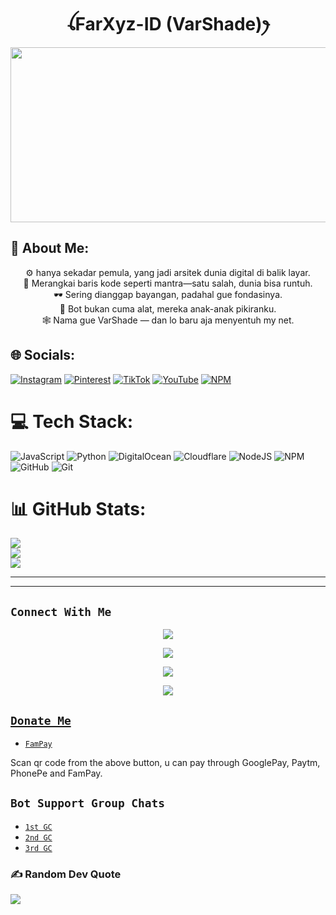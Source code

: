 <h1 align="center">ꪶFarXyz-ID (VarShade)ꫂ<br></h1>
<p align="center">
<img src="https://i.ibb.co/cLtCXVm/cheemspic.jpg" width="540" height="280" />
</p>

<p align="center">
  <h2>💫 About Me:</h2>
</p>

<p align="center">
  ⚙️ hanya sekadar pemula, yang jadi arsitek dunia digital di balik layar.<br>
  🧩 Merangkai baris kode seperti mantra—satu salah, dunia bisa runtuh.<br>
  🕶️ Sering dianggap bayangan, padahal gue fondasinya.<br>
  🧠 Bot bukan cuma alat, mereka anak-anak pikiranku.<br>
  🕸️ Nama gue VarShade — dan lo baru aja menyentuh my net.<br>
</p>


## 🌐 Socials:
[![Instagram](https://img.shields.io/badge/Instagram-%23E4405F.svg?logo=Instagram&logoColor=white)](https://instagram.com/@fardannfm)   [![Pinterest](https://img.shields.io/badge/Pinterest-%23E60023.svg?logo=Pinterest&logoColor=white)](https://pinterest.com/varshade)   [![TikTok](https://img.shields.io/badge/TikTok-%23000000.svg?logo=TikTok&logoColor=white)](https://tiktok.com/@cale_henituse_9)   [![YouTube](https://img.shields.io/badge/YouTube-%23FF0000.svg?logo=YouTube&logoColor=white)](https://youtube.com/@FarXyz-ID)   [![NPM](https://img.shields.io/badge/NPM-%23CB3837.svg?logo=npm&logoColor=white)](https://www.npmjs.com/package/@varshade/baileys)


# 💻 Tech Stack:
![JavaScript](https://img.shields.io/badge/javascript-%23323330.svg?style=for-the-badge&logo=javascript&logoColor=%23F7DF1E) ![Python](https://img.shields.io/badge/python-3670A0?style=for-the-badge&logo=python&logoColor=ffdd54) ![DigitalOcean](https://img.shields.io/badge/DigitalOcean-%230167ff.svg?style=for-the-badge&logo=digitalOcean&logoColor=white) ![Cloudflare](https://img.shields.io/badge/Cloudflare-F38020?style=for-the-badge&logo=Cloudflare&logoColor=white) ![NodeJS](https://img.shields.io/badge/node.js-6DA55F?style=for-the-badge&logo=node.js&logoColor=white) ![NPM](https://img.shields.io/badge/NPM-%23CB3837.svg?style=for-the-badge&logo=npm&logoColor=white) ![GitHub](https://img.shields.io/badge/github-%23121011.svg?style=for-the-badge&logo=github&logoColor=white) ![Git](https://img.shields.io/badge/git-%23F05033.svg?style=for-the-badge&logo=git&logoColor=white)


# 📊 GitHub Stats:
![](https://github-readme-stats.vercel.app/api?username=FarXyz-ID&theme=one_dark_pro&hide_border=false&include_all_commits=false&count_private=false)<br/>
![](https://nirzak-streak-stats.vercel.app/?user=FarXyz-ID&theme=one_dark_pro&hide_border=false)<br/>
![](https://github-readme-stats.vercel.app/api/top-langs/?username=FarXyz-ID&theme=one_dark_pro&hide_border=false&include_all_commits=false&count_private=false&layout=compact)

------

<p align='center'>
    </p>

-------

## ```Connect With Me```
<p align="center">
<a href="https://wa.me/6283151785747"><img src="https://img.shields.io/badge/Contact FarXyzID-25D366?style=for-the-badge&logo=whatsapp&logoColor=white" />
<p align="center">
<a href="https://wa.me/6282120627665?text=.tes"><img src="https://img.shields.io/badge/Contact WhatsApp Bot-25D366?style=for-the-badge&logo=whatsapp&logoColor=white" />
<p align="center">
<a href="https://chat.whatsapp.com/KEcrlL57xjrGGRs8ii01zd"><img src="https://img.shields.io/badge/Join Official GC-25D366?style=for-the-badge&logo=whatsapp&logoColor=white" />
<p align="center">
<a href="https://youtube.com/@farxyz-id?si=AX0Y__rfSkkf5j2R"><img src="https://img.shields.io/badge/Subscribe FarXyzID-ff0000?style=for-the-badge&logo=youtube&logoColor=ff000000&link=https://youtube.com/@FarXyz-ID" /><br>
</p>

## ```Donate Me```

- [`FamPay`](https://i.ibb.co/w46VQ8D/Picsart-22-10-08-06-46-30-674.jpg)

<p align="left">
Scan qr code from the above button, u can pay through GooglePay, Paytm, PhonePe and FamPay.
</p>

## ```Bot Support Group Chats```

- [`1st GC`](https://chat.whatsapp.com/KEcrlL57xjrGGRs8ii01zd)
- [`2nd GC`](https://chat.whatsapp.com/KEcrlL57xjrGGRs8ii01zd)
- [`3rd GC`](https://chat.whatsapp.com/KEcrlL57xjrGGRs8ii01zd)


### ✍️ Random Dev Quote
![](https://quotes-github-readme.vercel.app/api?type=horizontal&theme=tokyonight)
